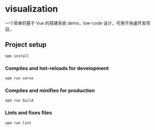 # visualization

一个简单的基于 Vue 的搭建系统 demo，low-code 设计，可用于快速开发项目。

## Project setup

```
npm install
```

### Compiles and hot-reloads for development
```
npm run serve
```

### Compiles and minifies for production
```
npm run build
```

### Lints and fixes files
```
npm run lint
```

